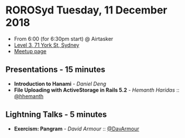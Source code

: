 # ROROSyd Tuesday, 11 December 2018

- From 6:00 (for 6:30pm start) @ Airtasker 
- [Level 3, 71 York St, Sydney][]
- [Meetup page][]

## Presentations - 15 minutes

- **Introduction to Hanami** - _Daniel Deng_
- **File Uploading with ActiveStorage in Rails 5.2** - _Hemanth Haridas_ :: [@hhemanth]

## Lightning Talks - 5 minutes

- **Exercism: Pangram** - _David Armour_ :: [@DavArmour][]

[@DavArmour]: https://twitter.com/DavArmour
[@hhemanth]: https://twitter.com/hhemanth
[Level 3, 71 York St, Sydney]: https://goo.gl/maps/dADqL1QY5Hp
[Meetup page]: https://www.meetup.com/Ruby-On-Rails-Oceania-Sydney/events/kkrwkqyxqbpb/
